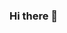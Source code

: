 ### Hi there 👋

<!--
**ellecoffman/ellecoffman** is a ✨ _special_ ✨ repository because its `README.md` (this file) appears on your GitHub profile.

Here are some ideas to get you started:

- 🔭 I’m currently working on my spray tan business which I just started this summer
- 🌱 I’m excited to learn more about java!
- 🤔 I’m looking for help with how to use xcode and swift ui

-->

